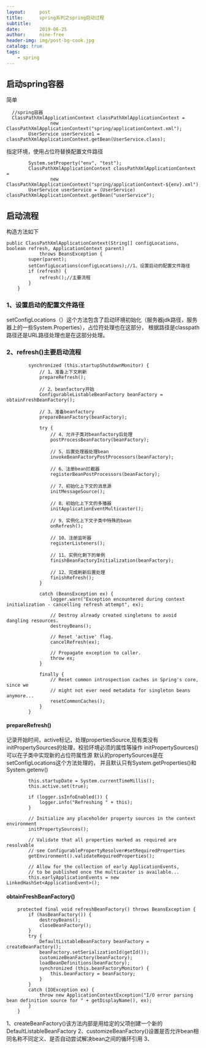 ```yaml
---
layout:     post
title:      spring系列之spring启动过程
subtitle:   
date:       2019-06-25
author:     nine-free
header-img: img/post-bg-cook.jpg
catalog: true
tags:
    - spring
---
```


## 启动spring容器
简单
```
  //spring容器
  ClassPathXmlApplicationContext classPathXmlApplicationContext =
                new ClassPathXmlApplicationContext("spring/applicationContext.xml");
        UserService userService1 = classPathXmlApplicationContext.getBean(UserService.class);
```
指定环境，使用占位符替换配置文件路径
```
        System.setProperty("env", "test");
        ClassPathXmlApplicationContext classPathXmlApplicationContext =
                new ClassPathXmlApplicationContext("spring/applicationContext-${env}.xml");
        UserService userService = (UserService) classPathXmlApplicationContext.getBean("userService");
```

## 启动流程
构造方法如下
```
public ClassPathXmlApplicationContext(String[] configLocations, boolean refresh, ApplicationContext parent)
			throws BeansException {
		super(parent);
		setConfigLocations(configLocations);//1、设置启动的配置文件路径
		if (refresh) {
			refresh();//主要流程
		}
	}
```
### 1、设置启动的配置文件路径 
setConfigLocations（）这个方法包含了启动环境初始化（服务器jdk路径，服务器上的一些System.Properties），占位符处理也在这部分，
根据路径是classpath路径还是URL路径处理也是在这部分处理。
### 2、refresh()主要启动流程
```
        synchronized (this.startupShutdownMonitor) {
			// 1、准备上下文刷新
			prepareRefresh();

			// 2、beanfactory开始
			ConfigurableListableBeanFactory beanFactory = obtainFreshBeanFactory();

			// 3、准备beanfactory
			prepareBeanFactory(beanFactory);

			try {
				// 4、允许子类对beanfactory后处理
				postProcessBeanFactory(beanFactory);

				// 5、后置处理器处理bean
				invokeBeanFactoryPostProcessors(beanFactory);

				// 6、注册bean拦截器
				registerBeanPostProcessors(beanFactory);

				// 7、初始化上下文的消息源
				initMessageSource();

				// 8、初始化上下文的多播器
				initApplicationEventMulticaster();

				// 9、实例化上下文子类中特殊的bean
				onRefresh();

				// 10、注册监听器
				registerListeners();

				// 11、实例化剩下的单例
				finishBeanFactoryInitialization(beanFactory);

				// 12、完成刷新后置处理
				finishRefresh();
			}

			catch (BeansException ex) {
				logger.warn("Exception encountered during context initialization - cancelling refresh attempt", ex);

				// Destroy already created singletons to avoid dangling resources.
				destroyBeans();

				// Reset 'active' flag.
				cancelRefresh(ex);

				// Propagate exception to caller.
				throw ex;
			}

			finally {
				// Reset common introspection caches in Spring's core, since we
				// might not ever need metadata for singleton beans anymore...
				resetCommonCaches();
			}
		}
```
#### prepareRefresh() 
记录开始时间，active标记，处理propertiesSource,现有类没有initPropertySources的处理，校验环境必须的属性等操作
initPropertySources()可以在子类中实现新的占位符属性源 默认的propertySources是在setConfigLocations这个方法处理的，
并且默认只有System.getProperties()和System.getenv()
```
        this.startupDate = System.currentTimeMillis();
		this.active.set(true);

		if (logger.isInfoEnabled()) {
			logger.info("Refreshing " + this);
		}

		// Initialize any placeholder property sources in the context environment
		initPropertySources();

		// Validate that all properties marked as required are resolvable
		// see ConfigurablePropertyResolver#setRequiredProperties
		getEnvironment().validateRequiredProperties();

		// Allow for the collection of early ApplicationEvents,
		// to be published once the multicaster is available...
		this.earlyApplicationEvents = new LinkedHashSet<ApplicationEvent>();
```
#### obtainFreshBeanFactory()
```
	protected final void refreshBeanFactory() throws BeansException {
		if (hasBeanFactory()) {
			destroyBeans();
			closeBeanFactory();
		}
		try {
			DefaultListableBeanFactory beanFactory = createBeanFactory();
			beanFactory.setSerializationId(getId());
			customizeBeanFactory(beanFactory);
			loadBeanDefinitions(beanFactory);
			synchronized (this.beanFactoryMonitor) {
				this.beanFactory = beanFactory;
			}
		}
		catch (IOException ex) {
			throw new ApplicationContextException("I/O error parsing bean definition source for " + getDisplayName(), ex);
		}
	}
```
1、createBeanFactory()该方法内部是用给定的父项创建一个新的DefaultListableBeanFactory
2、customizeBeanFactory()设置是否允许bean相同名称不同定义、是否自动尝试解决bean之间的循环引用
3、


